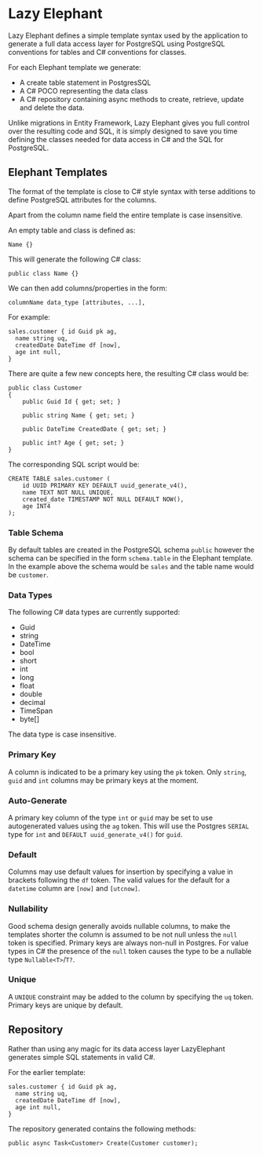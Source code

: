 # Lazy Elephant #

Lazy Elephant defines a simple template syntax used by the application to generate a full data access layer for PostgreSQL using PostgreSQL conventions for tables and C# conventions for classes.

For each Elephant template we generate:

+ A create table statement in PostgresSQL
+ A C# POCO representing the data class
+ A C# repository containing async methods to create, retrieve, update and delete the data.

Unlike migrations in Entity Framework, Lazy Elephant gives you full control over the resulting code and SQL, it is simply designed to save you time defining the classes needed for data access in C# and the SQL for PostgreSQL.

## Elephant Templates ##

The format of the template is close to C# style syntax with terse additions to define PostgreSQL attributes for the columns.

Apart from the column name field the entire template is case insensitive.

An empty table and class is defined as:

    Name {}

This will generate the following C# class:

    public class Name {}

We can then add columns/properties in the form:

    columnName data_type [attributes, ...],

For example:

    sales.customer { id Guid pk ag,
      name string uq,
      createdDate DateTime df [now],
      age int null,
    }

There are quite a few new concepts here, the resulting C# class would be:

    public class Customer
    {
        public Guid Id { get; set; }

        public string Name { get; set; }

        public DateTime CreatedDate { get; set; }

        public int? Age { get; set; }
    }

The corresponding SQL script would be:

    CREATE TABLE sales.customer (
        id UUID PRIMARY KEY DEFAULT uuid_generate_v4(),
        name TEXT NOT NULL UNIQUE,
        created_date TIMESTAMP NOT NULL DEFAULT NOW(),
        age INT4
    );

### Table Schema ###

By default tables are created in the PostgreSQL schema `public` however the schema can be specified in the form `schema.table` in the Elephant template. In the example above the schema would be `sales` and the table name would be `customer`.

### Data Types ###

The following C# data types are currently supported:

+ Guid
+ string
+ DateTime
+ bool
+ short
+ int
+ long
+ float
+ double
+ decimal
+ TimeSpan
+ byte[]

The data type is case insensitive.

### Primary Key ###

A column is indicated to be a primary key using the `pk` token. Only `string`, `guid` and `int` columns may be primary keys at the moment.

### Auto-Generate ###

A primary key column of the type `int` or `guid` may be set to use autogenerated values using the `ag` token. This will use the Postgres `SERIAL` type for `int` and `DEFAULT uuid_generate_v4()` for `guid`.

### Default ###

Columns may use default values for insertion by specifying a value in brackets following the `df` token. The valid values for the default for a `datetime` column are `[now]` and `[utcnow]`.

### Nullability ###

Good schema design generally avoids nullable columns, to make the templates shorter the column is assumed to be not null unless the `null` token is specified. Primary keys are always non-null in Postgres. For value types in C# the presence of the `null` token causes the type to be a nullable type `Nullable<T>`/`T?`.

### Unique ###

A `UNIQUE` constraint may be added to the column by specifying the `uq` token. Primary keys are unique by default.

## Repository ##

Rather than using any magic for its data access layer LazyElephant generates simple SQL statements in valid C#.

For the earlier template:

    sales.customer { id Guid pk ag,
      name string uq,
      createdDate DateTime df [now],
      age int null,
    }

The repository generated contains the following methods:

    public async Task<Customer> Create(Customer customer);
